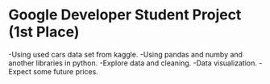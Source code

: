 # Google Developer Student Project (1st Place)
-Using used cars data set from kaggle.
-Using pandas and numby and another libraries in python.
-Explore data and cleaning.
-Data visualization. 
-Expect some future prices.

